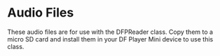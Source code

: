 # Audio Files

These audio files are for use with the DFPReader class.  Copy them to a micro SD card and install them in your DF Player Mini device to use this class.


